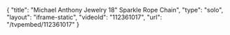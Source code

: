 {
    "title": "Michael Anthony Jewelry 18\" Sparkle Rope Chain",
    "type": "solo",
    "layout": "iframe-static",
    "videoId": "112361017",
    "url": "\/tvpembed\/112361017"
}